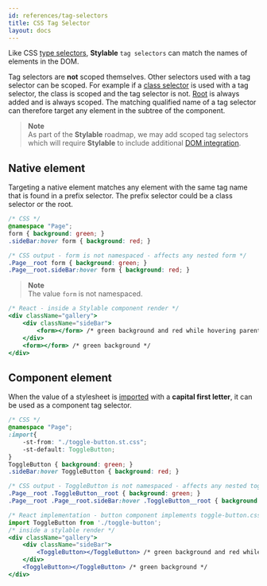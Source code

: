 ```yaml
---
id: references/tag-selectors
title: CSS Tag Selector
layout: docs
---
```


Like CSS [type selectors](https://developer.mozilla.org/en-US/docs/Web/CSS/Type_selectors), **Stylable** `tag selectors` can match the names of elements in the DOM.

Tag selectors are **not** scoped themselves. Other selectors used with a tag selector can be scoped. For example if a [class selector](./class-selectors.md) is used with a tag selector, the class is scoped and the tag selector is not.  [Root](./root.md) is always added and is always scoped. The matching qualified name of a tag selector can therefore target any element in the subtree of the component. 

> **Note**  
>As part of the **Stylable** roadmap, we may add scoped tag selectors which will require **Stylable** to include additional [DOM integration](../getting-started/react-integration.md). 

## Native element

Targeting a native element matches any element with the same tag name that is found in a prefix selector. The prefix selector could be a class selector or the root.

```css
/* CSS */
@namespace "Page";
form { background: green; }
.sideBar:hover form { background: red; }
```

```css
/* CSS output - form is not namespaced - affects any nested form */
.Page__root form { background: green; } 
.Page__root.sideBar:hover form { background: red; }
```

> **Note**    
> The value `form` is not namespaced.

```jsx
/* React - inside a Stylable component render */
<div className="gallery">
    <div className="sideBar">
        <form></form> /* green background and red while hovering parent */
    </div>
    <form></form> /* green background */
</div>
```

## Component element

When the value of a stylesheet is [imported](./imports.md) with a **capital first letter**, it can be used as a component tag selector.

```css
/* CSS */
@namespace "Page";
:import{
    -st-from: "./toggle-button.st.css";
    -st-default: ToggleButton;
}
ToggleButton { background: green; }
.sideBar:hover ToggleButton { background: red; }
```

```css
/* CSS output - ToggleButton is not namespaced - affects any nested toggle button */
.Page__root .ToggleButton__root { background: green; }
.Page__root .Page__root.sideBar:hover .ToggleButton__root { background: red; }
```


```jsx
/* React implementation - button component implements toggle-button.css */
import ToggleButton from './toggle-button';
/* inside a stylable render */
<div className="gallery">
    <div className="sideBar">
        <ToggleButton></ToggleButton> /* green background and red while hovering parent */
    </div>
    <ToggleButton></ToggleButton> /* green background */
</div>
```
